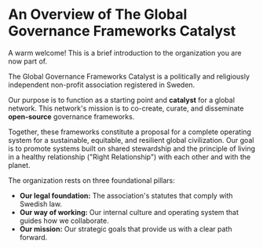 # **An Overview of The Global Governance Frameworks Catalyst**

A warm welcome! This is a brief introduction to the organization you are now part of.

The Global Governance Frameworks Catalyst is a politically and religiously independent non-profit association registered in Sweden.

Our purpose is to function as a starting point and **catalyst** for a global network. This network's mission is to co-create, curate, and disseminate **open-source** governance frameworks.

Together, these frameworks constitute a proposal for a complete operating system for a sustainable, equitable, and resilient global civilization. Our goal is to promote systems built on shared stewardship and the principle of living in a healthy relationship ("Right Relationship") with each other and with the planet.

The organization rests on three foundational pillars:

* **Our legal foundation:** The association's statutes that comply with Swedish law.
* **Our way of working:** Our internal culture and operating system that guides how we collaborate.
* **Our mission:** Our strategic goals that provide us with a clear path forward.
